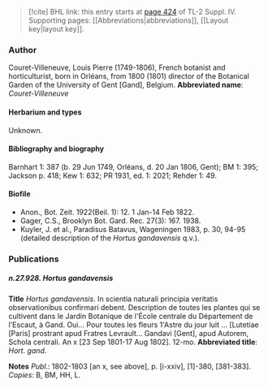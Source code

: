 > [!cite] BHL link: this entry starts at [page 424](https://www.biodiversitylibrary.org/page/33266101) of TL-2 Suppl. IV.
> Supporting pages: [[Abbreviations|abbreviations]], [[Layout key|layout key]].

### Author

Couret-Villeneuve, Louis Pierre (1749-1806), French botanist and horticulturist, born in Orléans, from 1800 (1801) director of the Botanical Garden of the University of Gent \[Gand\], Belgium. 
**Abbreviated name**: *Couret-Villeneuve*

#### Herbarium and types

Unknown.

#### Bibliography and biography

Barnhart 1: 387 (b. 29 Jun 1749, Orléans, d. 20 Jan 1806, Gent); BM 1: 395; Jackson p. 418; Kew 1: 632; PR 1931, ed. 1: 2021; Rehder 1: 49.

#### Biofile

- Anon., Bot. Zeit. 1922(Beil. 1): 12. 1 Jan-14 Feb 1822.
- Gager, C.S., Brooklyn Bot. Gard. Rec. 27(3): 167. 1938.
- Kuyler, J. et al., Paradisus Batavus, Wageningen 1983, p. 30, 94-95 (detailed description of the *Hortus gandavensis* q.v.).

### Publications

##### n.27.928. Hortus gandavensis

**Title**
*Hortus gandavensis*. In scientia naturali principia veritatis observationibus confirmari debent. Description de toutes les plantes qui se cultivent dans le Jardin Botanique de l'École centrale du Département de l'Escaut, à Gand. Oui... Pour toutes les fleurs 1'Astre du jour luit ... \[Lutetiae \[Paris\] prostrant apud Fratres Levrault... Gandavi \[Gent\], apud Autorem, Schola centrali. An x \[23 Sep 1801-17 Aug 1802\]. 12-mo.
**Abbreviated title**: *Hort. gand.*

**Notes**
*Publ*.: 1802-1803 \[an x, see above\], p. \[i-xxiv\], \[1\]-380, \[381-383\]. *Copies*: B, BM, HH, L.

